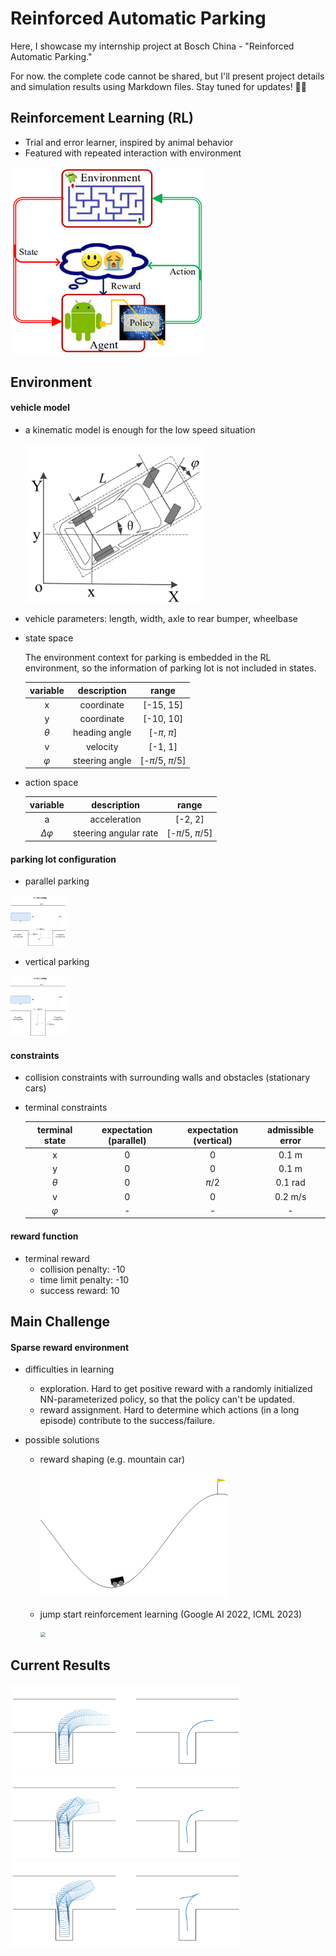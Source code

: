 # Reinforced Automatic Parking

Here, I showcase my internship project at Bosch China - "Reinforced Automatic Parking."

For now. the complete code cannot be shared, but I'll present project details and simulation results using Markdown files. Stay tuned for updates! 🚗💨



## Reinforcement Learning (RL)

- Trial and error learner, inspired by animal behavior
- Featured with repeated interaction with environment

<img src="imgs/rl.png" alt="image-20230714104921661" style="zoom:67%;" />



## Environment

#### vehicle model

- a kinematic model is enough for the low speed situation

  <img src="imgs/vehicle.png" alt="image-20230705145043492" style="zoom:80%;" />

- vehicle parameters: length, width, axle to rear bumper, wheelbase

- state space

  The environment context for parking is embedded in the RL environment, so the information of parking lot is not included in states.
  
  | variable  |  description   |        range        |
  | :-------: | :------------: | :-----------------: |
  |     x     |   coordinate   |      [-15, 15]      |
  |     y     |   coordinate   |      [-10, 10]      |
  | $\theta$  | heading angle  |   [-$\pi$, $\pi$]   |
  |     v     |    velocity    |       [-1, 1]       |
  | $\varphi$ | steering angle | [-$\pi/5$, $\pi/5$] |



- action space

  |     variable     |      description      |        range        |
  | :--------------: | :-------------------: | :-----------------: |
  |        a         |     acceleration      |       [-2, 2]       |
  | $\Delta \varphi$ | steering angular rate | [-$\pi/5$, $\pi/5$] |

  

#### parking lot configuration

- parallel parking

<img src="imgs/parallel.png" alt="parallel" style="zoom: 10%;" />

- vertical parking

<img src="imgs/vertical.png" alt="vertical" style="zoom:10%;" />



#### constraints

- collision constraints with surrounding walls and obstacles (stationary cars)

- terminal constraints

  | terminal state | expectation (parallel) | expectation (vertical) | admissible error |
  | :------------: | :--------------------: | :--------------------: | :--------------: |
  |       x        |           0            |           0            |      0.1 m       |
  |       y        |           0            |           0            |      0.1 m       |
  |    $\theta$    |           0            |        $\pi/2$         |     0.1 rad      |
  |       v        |           0            |           0            |     0.2 m/s      |
  |   $\varphi$    |           -            |           -            |        -         |

  



#### reward function

- terminal reward
  - collision penalty: -10
  - time limit penalty: -10
  - success reward: 10



## Main Challenge

#### Sparse reward environment

- difficulties in learning

  - exploration. Hard to get positive reward with a randomly initialized NN-parameterized policy, so that the policy can't be updated.
  - reward assignment. Hard to determine which actions (in a long episode) contribute to the success/failure.

- possible solutions

  - reward shaping (e.g. mountain car)

    <img src="imgs/mountain_car.gif" alt="img" style="zoom:50%;" />

  - jump start reinforcement learning (Google AI 2022, ICML 2023)

    <img src="imgs/jsrl.gif" style="zoom: 50%;" />



## Current Results

<img src="imgs/eval1.png" style="zoom:36%;" />

<img src="imgs/eval3.png" style="zoom:36%;" />

<img src="imgs/eval4.png" style="zoom:36%;" />
